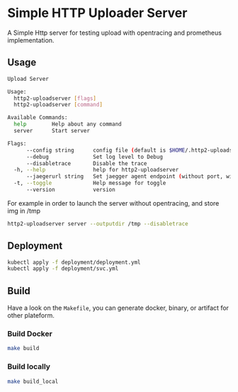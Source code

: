 # Simple HTTP Uploader Server

A Simple Http server for testing upload with opentracing and prometheus implementation.

## Usage

```sh
Upload Server

Usage:
  http2-uploadserver [flags]
  http2-uploadserver [command]

Available Commands:
  help        Help about any command
  server      Start server

Flags:
      --config string      config file (default is $HOME/.http2-uploadserver.yaml)
      --debug              Set log level to Debug
      --disabletrace       Disable the trace
  -h, --help               help for http2-uploadserver
      --jaegerurl string   Set jaegger agent endpoint (without port, without http://)
  -t, --toggle             Help message for toggle
      --version            version
```

For example in order to launch the server without opentracing, and store img in /tmp

```sh
http2-uploadserver server --outputdir /tmp --disabletrace 
```


## Deployment


```sh
kubectl apply -f deployment/deployment.yml
kubectl apply -f deployment/svc.yml
```

## Build

Have a look on the `Makefile`, you can generate docker, binary, or artifact for other plateform.

### Build Docker 

```sh
make build
```

### Build locally

```sh
make build_local
```
